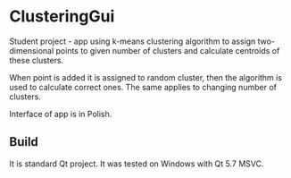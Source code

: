 # ClusteringGui

Student project - app using k-means clustering algorithm to assign two-dimensional
points to given number of clusters and calculate centroids of these clusters.

When point is added it is assigned to random cluster, then the algorithm is used
to calculate correct ones. The same applies to changing number of clusters.

Interface of app is in Polish.

## Build
It is standard Qt project. It was tested on Windows with Qt 5.7 MSVC.
